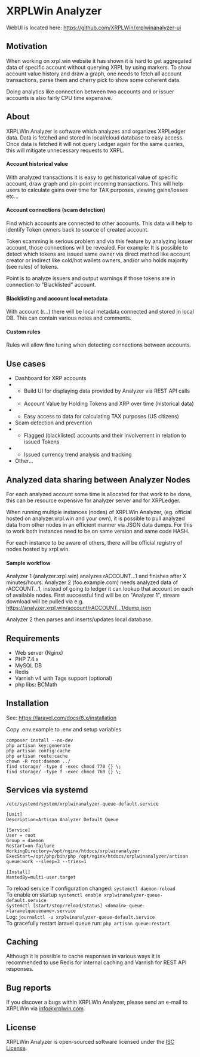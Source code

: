 # XRPLWin Analyzer

WebUI is located here: https://github.com/XRPLWin/xrplwinanalyzer-ui

## Motivation

When working on xrpl.win website it has shown it is hard to get aggregated data of specific account
without querying XRPL by using markers. To show account value history and draw a graph, one needs to
fetch all account transactions, parse them and cherry pick to show some coherent data.

Doing analytics like connection between two accounts and or issuer accounts is also fairly CPU time expensive.

## About

XRPLWin Analyzer is software which analyzes and organizes XRPLedger data.
Data is fetched and stored in local/cloud database to easy access. Once data is fetched it will not
query Ledger again for the same queries, this will mitigate unnecessary requests to XRPL.

#### Account historical value

With analyzed transactions it is easy to get historical value of specific account, draw graph and pin-point
incoming transactions. This will help users to calculate gains over time for TAX purposes, viewing gains/losses etc...

#### Account connections (scam detection)

Find which accounts are connected to other accounts. This data will help to identify Token owners back to source of created account.

Token scamming is serious problem and via this feature by analyzing Issuer account, those connections will be revealed.
For example: It is possible to detect which tokens are issued same owner via direct method like account creator or indirect like
cold/hot wallets owners, and/or who holds majority (see rules) of tokens.

Point is to analyze issuers and output warnings if those tokens are in connection to "Blacklisted" account.

#### Blacklisting and account local metadata

With account (r...) there will be local metadata connected and stored in local DB. This can contain various notes and comments.

#### Custom rules

Rules will allow fine tuning when detecting connections between accounts.

## Use cases

- Dashboard for XRP accounts
- * Build UI for displaying data provided by Analyzer via REST API calls
- * Account Value by Holding Tokens and XRP over time (historical data)
- * Easy access to data for calculating TAX purposes (US citizens)
- Scam detection and prevention
- * Flagged (blacklisted) accounts and their involvement in relation to issued Tokens
- * Issued currency trend analysis and tracking
- Other...

## Analyzed data sharing between Analyzer Nodes

For each analyzed account some time is allocated for that work to be done, this can be resource expensive for
analyzer server and for XRPLedger.

When running multiple instances (nodes) of XRPLWin Analyzer, (eg. official hosted on analyzer.xrpl.win and your own),
it is possible to pull analyzed data from other nodes in an efficient manner via JSON data dumps. For this to work both
instances need to be on same version and same code HASH.

For each instance to be aware of others, there will be official registry of nodes hosted by xrpl.win.

#### Sample workflow

Analyzer 1 (analyzer.xrpl.win) analyzes rACCOUNT...1 and finishes after X minutes/hours.
Analyzer 2 (foo.example.com) needs analyzed data of rACCOUNT...1, instead of going to ledger it can lookup that account on each
of available nodes. First successful find will be on "Analyzer 1", stream download will be pulled via e.g. https://analyzer.xrpl.win/account/rACCOUNT...1/dump.json

Analyzer 2 then parses and inserts/updates local database.

## Requirements

* Web server (Nginx)
* PHP 7.4.x
* MySQL DB
* Redis
* Varnish v4 with Tags support (optional)
* php libs: BCMath

## Installation

See: https://laravel.com/docs/8.x/installation

Copy .env.example to .env and setup variables

```
composer install --no-dev
php artisan key:generate
php artisan config:cache
php artisan route:cache
chown -R root:daemon ../
find storage/ -type d -exec chmod 770 {} \;
find storage/ -type f -exec chmod 760 {} \;
```

## Services via systemd

`/etc/systemd/system/xrplwinanalyzer-queue-default.service`  

```
[Unit]
Description=Artisan Analyzer Default Queue

[Service]
User = root
Group = daemon
Restart=on-failure
WorkingDirectory=/opt/nginx/htdocs/xrplwinanalyzer
ExecStart=/opt/php/bin/php /opt/nginx/htdocs/xrplwinanalyzer/artisan  queue:work --sleep=3 --tries=1

[Install]
WantedBy=multi-user.target
```

To reload service if configuration changed: `systemctl daemon-reload`  
To enable on startup `systemctl enable xrplwinanalyzer-queue-default.service`  
`systemctl [start/stop/reload/status] <domain>-queue-<laravelqueuename>.service`  
Log: `journalctl -u xrplwinanalyzer-queue-default.service`  
To gracefully restart laravel queue run: `php artisan queue:restart`

## Caching

Although it is possible to cache responses in various ways it is recommended to use Redis for internal caching and
Varnish for REST API responses.

## Bug reports

If you discover a bugs within XRPLWin Analyzer, please send an e-mail to XRPLWin via [info@xrplwin.com](mailto:info@xrplwin.com).

## License

XRPLWin Analyzer is open-sourced software licensed under the [ISC License](/LICENSE.md).
 
